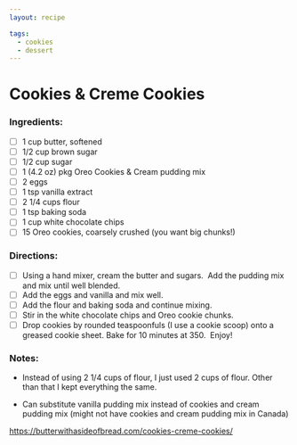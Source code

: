 ```yaml
---
layout: recipe

tags:
  - cookies
  - dessert
---
```


# Cookies & Creme Cookies

### Ingredients:

- [ ] 1 cup butter, softened
- [ ] 1/2 cup brown sugar
- [ ] 1/2 cup sugar
- [ ] 1 (4.2 oz) pkg Oreo Cookies & Cream pudding mix
- [ ] 2 eggs
- [ ] 1 tsp vanilla extract
- [ ] 2 1/4 cups flour
- [ ] 1 tsp baking soda
- [ ] 1 cup white chocolate chips
- [ ] 15 Oreo cookies, coarsely crushed (you want big chunks!)

### Directions:

- [ ] Using a hand mixer, cream the butter and sugars.  Add the pudding mix and mix until well blended.
- [ ] Add the eggs and vanilla and mix well.
- [ ] Add the flour and baking soda and continue mixing.
- [ ] Stir in the white chocolate chips and Oreo cookie chunks.
- [ ] Drop cookies by rounded teaspoonfuls (I use a cookie scoop) onto a greased cookie sheet. Bake for 10 minutes at 350.  Enjoy!

### Notes:

* Instead of using 2 1/4 cups of flour, I just used 2 cups of flour.
Other than that I kept everything the same.

* Can substitute vanilla pudding mix instead of cookies and cream
pudding mix (might not have cookies and cream pudding mix in Canada)

https://butterwithasideofbread.com/cookies-creme-cookies/
